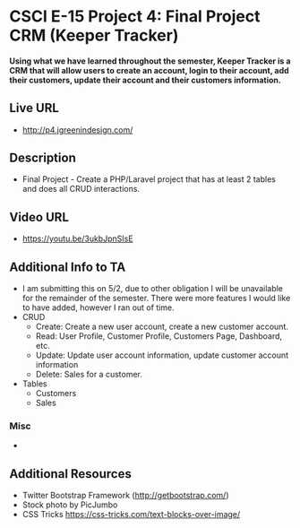 # CSCI E-15 Project 4: Final Project CRM (Keeper Tracker)
#### Using what we have learned throughout the semester, Keeper Tracker is a CRM that will allow users to create an account, login to their account, add their customers, update their account and their customers information.

## Live URL
* <http://p4.jgreenindesign.com/>

## Description
* Final Project - Create a PHP/Laravel project that has at least 2 tables and does all CRUD interactions.

## Video URL
* <https://youtu.be/3ukbJpnSIsE>

## Additional Info to TA
* I am submitting this on 5/2, due to other obligation I will be unavailable for the remainder of the semester. There were more features I would like to have added, however I ran out of time.
* CRUD
    - Create: Create a new user account, create a new customer account.
    - Read: User Profile, Customer Profile, Customers Page, Dashboard, etc.
    - Update: Update user account information, update customer account information
    - Delete: Sales for a customer.
* Tables
    - Customers
    - Sales

### Misc
* 

## Additional Resources
* Twitter Bootstrap Framework (http://getbootstrap.com/)
* Stock photo by PicJumbo
* CSS Tricks <https://css-tricks.com/text-blocks-over-image/>